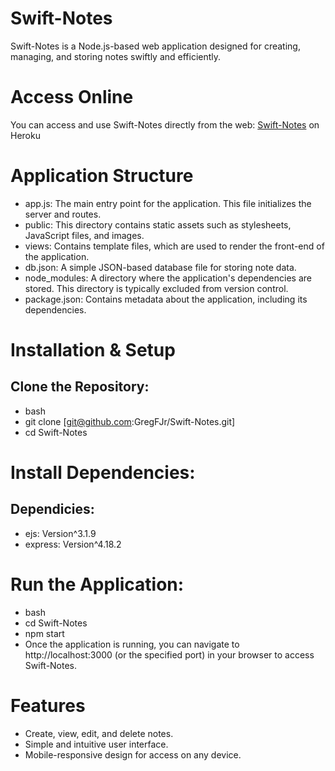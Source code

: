 # Swift-Notes
Swift-Notes is a Node.js-based web application designed for creating, managing, and storing notes swiftly and efficiently.

# Access Online
You can access and use Swift-Notes directly from the web: [Swift-Notes](https://swift-notes-251166712016.herokuapp.com/) on Heroku

# Application Structure
- app.js: The main entry point for the application. This file initializes the server and routes.
- public: This directory contains static assets such as stylesheets, JavaScript files, and images.
- views: Contains template files, which are used to render the front-end of the application.
- db.json: A simple JSON-based database file for storing note data.
- node_modules: A directory where the application's dependencies are stored. This directory is typically    excluded from version control.
- package.json: Contains metadata about the application, including its dependencies.

# Installation & Setup

## Clone the Repository:

- bash
- git clone [git@github.com:GregFJr/Swift-Notes.git]
- cd Swift-Notes

# Install Dependencies:

## Dependicies:

- ejs: Version^3.1.9
- express: Version^4.18.2


# Run the Application:

- bash
- cd Swift-Notes
- npm start
- Once the application is running, you can navigate to http://localhost:3000 (or the specified port) in your browser to access Swift-Notes.

# Features
- Create, view, edit, and delete notes.
- Simple and intuitive user interface.
- Mobile-responsive design for access on any device.
